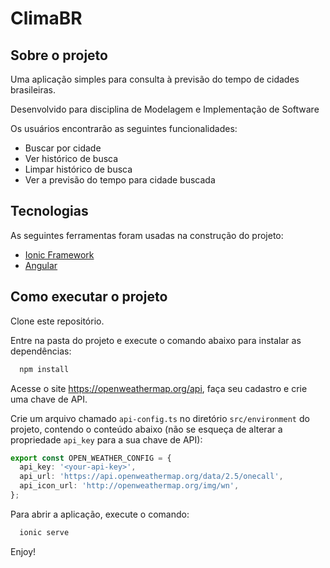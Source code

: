 # ClimaBR
## Sobre o projeto

Uma aplicação simples para consulta à previsão do tempo de cidades brasileiras.

Desenvolvido para disciplina de Modelagem e Implementação de Software

Os usuários encontrarão as seguintes funcionalidades:
- Buscar por cidade
- Ver histórico de busca
- Limpar histórico de busca
- Ver a previsão do tempo para cidade buscada
  
## Tecnologias

As seguintes ferramentas foram usadas na construção do projeto:

- [Ionic Framework](https://ionicframework.com/)
- [Angular](https://angular.io/)

## Como executar o projeto

Clone este repositório.

Entre na pasta do projeto e execute o comando abaixo para instalar as dependências:

```bash
  npm install
``` 

Acesse o site https://openweathermap.org/api, faça seu cadastro e crie uma chave de API.

Crie um arquivo chamado `api-config.ts` no diretório `src/environment` do projeto, contendo o conteúdo abaixo (não se esqueça de alterar a propriedade `api_key` para a sua chave de API):

```ts
export const OPEN_WEATHER_CONFIG = {
  api_key: '<your-api-key>',
  api_url: 'https://api.openweathermap.org/data/2.5/onecall',
  api_icon_url: 'http://openweathermap.org/img/wn',
};
```

Para abrir a aplicação, execute o comando:

```bash
  ionic serve
``` 

Enjoy!
